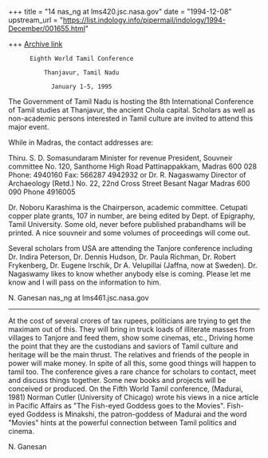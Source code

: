+++
title = "14 nas_ng at lms420.jsc.nasa.gov"
date = "1994-12-08"
upstream_url = "https://list.indology.info/pipermail/indology/1994-December/001655.html"

+++
[Archive link](https://list.indology.info/pipermail/indology/1994-December/001655.html)

          Eighth World Tamil Conference

              Thanjavur, Tamil Nadu

                January 1-5, 1995

The Government of Tamil Nadu is hosting the 8th International
Conference of Tamil studies at Thanjavur, the ancient Chola capital.
Scholars as well as non-academic persons interested in Tamil culture
are invited to attend this major event.

While in Madras, the contact addresses are:

Thiru. S. D. Somasundaram
Minister for revenue
President, Souvneir committee
No. 120, Santhome High Road
Pattinappakkam,
Madras 600 028
Phone: 4940160             Fax: 566287
       4942932
or
Dr. R. Nagaswamy
Director of Archaeology (Retd.)
No. 22, 22nd Cross Street
Besant Nagar
Madras 600 090
Phone 4916005

Dr. Noboru Karashima is the Chairperson, academic committee.
Cetupati copper plate grants, 107 in number, are being edited
by Dept. of Epigraphy, Tamil University. Some old, never before
published prabandhams will be printed. A nice souvneir and
some volumes of proceedings will come out.

Several scholars from USA are attending the Tanjore conference
including Dr. Indira Peterson, Dr. Dennis Hudson, Dr. Paula
Richman, Dr. Robert Frykenberg, Dr. Eugene Irschik, Dr A. Velupillai 
(Jaffna, now at Sweden). Dr. Nagaswamy likes to know whether 
anybody else is coming. Please let me know and I will pass on 
the information to him.

N. Ganesan
nas_ng at lms461.jsc.nasa.gov

-----------------------------------------------------------------------------

At the cost of several crores of tax rupees, politicians are
trying to get the maximam out of this. They will bring in truck
loads of illiterate masses from villages to Tanjore and feed them,
show some cinemas, etc., Driving home the point that they are
the custodians and saviors of Tamil culture and heritage will be
the main thrust. The relatives and friends of the people in power 
will make money. In spite of all this, some good things  will
happen to tamil too. The conference gives a rare chance for scholars
to contact, meet and discuss things together. Some new books and projects
will be conceived or produced. On the Fifth World Tamil conference,
(Madurai, 1981) Norman Cutler (University of Chicago) wrote his
views in a nice article in Pacific Affairs as "The Fish-eyed Goddess
goes to the Movies". Fish-eyed Goddess is Minakshi, the patron-goddess
of Madurai and the word "Movies" hints at the powerful connection
between Tamil politics and cinema.

N. Ganesan







